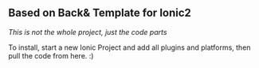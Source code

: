 

## Based on Back& Template for Ionic2


*This is not the whole project, just the code parts*

To install, start a new Ionic Project and add all plugins and platforms, then pull the code from here. :)